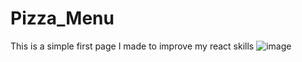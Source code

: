 ﻿# Pizza_Menu
 This is a simple first page I made to improve my react skills
![image](https://github.com/user-attachments/assets/684ca7f1-cd4f-499e-8edc-953aa988857f)
